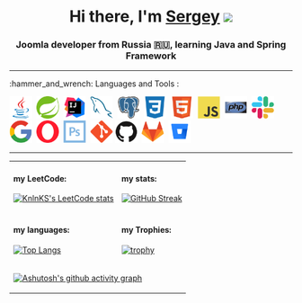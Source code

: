 <h1 align="center">Hi there, I'm <a href="https://vk.com/id18440373" target="_blank">Sergey</a> 
<img src="https://github.com/blackcater/blackcater/raw/main/images/Hi.gif" height="32"/></h1>
<h3 align="center">Joomla developer from Russia 🇷🇺, learning Java and Spring Framework</h3>

<hr>
<p>:hammer_and_wrench: Languages and Tools :</p>
<div>
<img src="https://github.com/devicons/devicon/blob/master/icons/java/java-original.svg" title="Java" alt="Java" width="40" height="40"/>&nbsp;
<img src="https://github.com/devicons/devicon/blob/master/icons/spring/spring-original.svg" title="Spring" alt="Spring" width="40" height="40"/>&nbsp;
<img src="https://github.com/devicons/devicon/blob/master/icons/intellij/intellij-original.svg" title="intellij" alt="intellij" width="40" height="40"/>&nbsp;	
<img src="https://github.com/devicons/devicon/blob/master/icons/mysql/mysql-original.svg" title="MySQL"  alt="MySQL" width="40" height="40"/>&nbsp;	
<img src="https://github.com/devicons/devicon/blob/master/icons/postgresql/postgresql-original.svg" title="PostgreSQL" alt="PostgreSQL" width="40" height="40"/>&nbsp; 
<img src="https://github.com/devicons/devicon/blob/master/icons/css3/css3-plain.svg"  title="CSS3" alt="CSS" width="40" height="40"/>&nbsp;
<img src="https://github.com/devicons/devicon/blob/master/icons/html5/html5-original.svg" title="HTML5" alt="HTML" width="40" height="40"/>&nbsp;
<img src="https://github.com/devicons/devicon/blob/master/icons/javascript/javascript-original.svg" title="JavaScript" alt="JavaScript" width="40" height="40"/>&nbsp;
<img src="https://github.com/devicons/devicon/blob/master/icons/php/php-original.svg" title="php"  alt="php" width="40" height="40"/>&nbsp;
<img src="https://github.com/devicons/devicon/blob/master/icons/slack/slack-original.svg" title="slack" alt="slack" width="40" height="40"/>&nbsp;
<img src="https://github.com/devicons/devicon/blob/master/icons/google/google-original.svg" title="google" alt="google" width="40" height="40"/>&nbsp;
<img src="https://github.com/devicons/devicon/blob/master/icons/opera/opera-plain.svg" title="opera" alt="opera" width="40" height="40"/>&nbsp;
<img src="https://github.com/devicons/devicon/blob/master/icons/photoshop/photoshop-line.svg" title="photoshop" alt="photoshop" width="40" height="40"/>&nbsp;
<img src="https://github.com/devicons/devicon/blob/master/icons/git/git-original.svg" title="Git" **alt="Git" width="40" height="40"/>	
<img src="https://github.com/devicons/devicon/blob/master/icons/github/github-original.svg" title="github" alt="github" width="40" height="40"/>&nbsp;
<img src="https://github.com/devicons/devicon/blob/master/icons/gitlab/gitlab-original.svg" title="gitlab" alt="gitlab " width="40" height="40"/>&nbsp;
<img src="https://github.com/devicons/devicon/blob/master/icons/bitbucket/bitbucket-original.svg" title="bitbucket" alt="bitbucket" width="40" height="40"/>&nbsp;
</div>
<hr>
<table>
<tr>
<td>
<h4>my LeetCode:</h4>

[![KnlnKS's LeetCode stats](https://leetcode-stats-six.vercel.app/api?username=telion&theme=dark)](https://github.com/telion85/leetcode-stats)  
</td>
<td>  
  <h4>my stats:</h4>

[![GitHub Streak](https://github-readme-streak-stats.herokuapp.com/?user=telion85)](https://git.io/streak-stats)
  
</tr>
  
<tr>
<td>
<h4>my languages:</h4>

[![Top Langs](https://github-readme-stats.vercel.app/api/top-langs/?username=telion85&layout=compact)](https://github.com/anuraghazra/github-readme-stats)
</td>
<td>  
  <h4>my Trophies:</h4>

[![trophy](https://github-profile-trophy.vercel.app/?username=telion85)](https://github.com/ryo-ma/github-profile-trophy)
  
</tr>
<tr><td colspan=2>

[![Ashutosh's github activity graph](https://activity-graph.herokuapp.com/graph?username=telion85)](https://github.com/telion85/github-readme-activity-graph)

  </tr>
</table>
